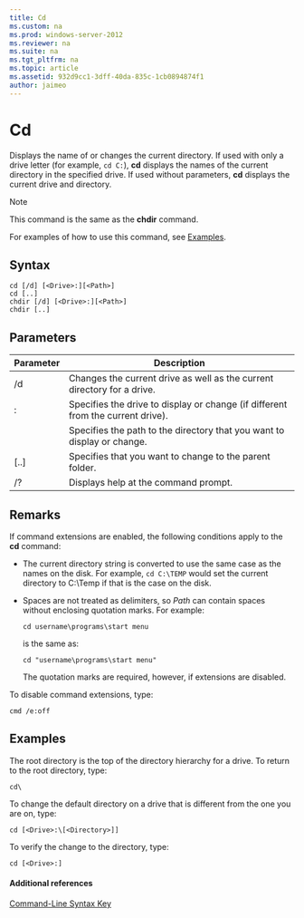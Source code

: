 ```yaml
---
title: Cd
ms.custom: na
ms.prod: windows-server-2012
ms.reviewer: na
ms.suite: na
ms.tgt_pltfrm: na
ms.topic: article
ms.assetid: 932d9cc1-3dff-40da-835c-1cb0894874f1
author: jaimeo
---
```

# Cd
Displays the name of or changes the current directory. If used with only a drive letter (for example, `cd C:`), **cd** displays the names of the current directory in the specified drive. If used without parameters, **cd** displays the current drive and directory.  
  
> [!NOTE]  
> This command is the same as the **chdir** command.  
  
For examples of how to use this command, see [Examples](#BKMK_examples).  
  
## Syntax  
  
```  
cd [/d] [<Drive>:][<Path>]  
cd [..]  
chdir [/d] [<Drive>:][<Path>]  
chdir [..]  
```  
  
## Parameters  
  
|Parameter|Description|  
|-------------|---------------|  
|/d|Changes the current drive as well as the current directory for a drive.|  
|<Drive>:|Specifies the drive to display or change (if different from the current drive).|  
|<Path>|Specifies the path to the directory that you want to display or change.|  
|[..]|Specifies that you want to change to the parent folder.|  
|/?|Displays help at the command prompt.|  
  
## Remarks  
If command extensions are enabled, the following conditions apply to the **cd** command:  
  
-   The current directory string is converted to use the same case as the names on the disk. For example, `cd C:\TEMP` would set the current directory to C:\Temp if that is the case on the disk.  
  
-   Spaces are not treated as delimiters, so *Path* can contain spaces without enclosing quotation marks. For example:  
  
    ```  
    cd username\programs\start menu  
    ```  
  
    is the same as:  
  
    ```  
    cd "username\programs\start menu"  
    ```  
  
    The quotation marks are required, however, if extensions are disabled.  
  
To disable command extensions, type:  
  
```  
cmd /e:off  
```  
  
## <a name="BKMK_examples"></a>Examples  
The root directory is the top of the directory hierarchy for a drive. To return to the root directory, type:  
  
```  
cd\  
```  
  
To change the default directory on a drive that is different from the one you are on, type:  
  
```  
cd [<Drive>:\[<Directory>]]  
```  
  
To verify the change to the directory, type:  
  
```  
cd [<Drive>:]  
```  
  
#### Additional references  
[Command-Line Syntax Key](Command-Line-Syntax-Key.md)  
  

